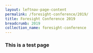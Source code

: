 ```yaml
---
layout: leftnav-page-content
permalink: /foresight-conference/2019/ 
title: Foresight Conference 2019
breadcrumb: 2019
collection_name: foresight-conference
---
```


### This is a test page
